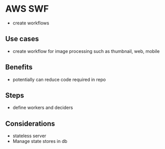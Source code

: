 # AWS SWF
- create workflows

## Use cases
- create workflow for image processing such as thumbnail, web, mobile

## Benefits
- potentially can reduce code required in repo

## Steps
- define workers and deciders

## Considerations
- stateless server
- Manage state stores in db
